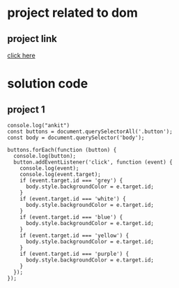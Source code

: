 # project related to dom
## project link
[click here](https://stackblitz.com/edit/dom-project-chaiaurcode-juhtkw?file=4-GuessTheNumber%2Findex.html)

#  solution code

## project 1
```
console.log("ankit")
const buttons = document.querySelectorAll('.button');
const body = document.querySelector('body');

buttons.forEach(function (button) {
  console.log(button);
  button.addEventListener('click', function (event) {
    console.log(event);
    console.log(event.target);
    if (event.target.id === 'grey') {
      body.style.backgroundColor = e.target.id;
    }
    if (event.target.id === 'white') {
      body.style.backgroundColor = e.target.id;
    }
    if (event.target.id === 'blue') {
      body.style.backgroundColor = e.target.id;
    }
    if (event.target.id === 'yellow') {
      body.style.backgroundColor = e.target.id;
    }
    if (event.target.id === 'purple') {
      body.style.backgroundColor = e.target.id;
    }
  });
});

```
